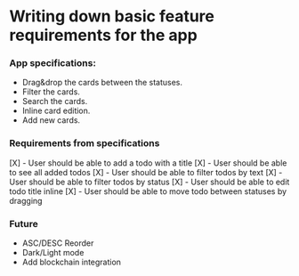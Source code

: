 # Writing down basic feature requirements for the app

### App specifications:

- Drag&drop the cards between the statuses.
- Filter the cards.
- Search the cards.
- Inline card edition.
- Add new cards.

### Requirements from specifications

[X] - User should be able to add a todo with a title
[X] - User should be able to see all added todos
[X] - User should be able to filter todos by text
[X] - User should be able to filter todos by status
[X] - User should be able to edit todo title inline
[X] - User should be able to move todo between statuses by dragging

### Future

- ASC/DESC Reorder
- Dark/Light mode
- Add blockchain integration
